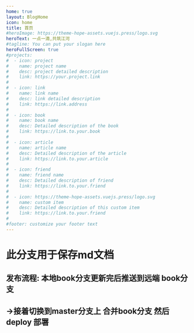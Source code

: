 ```yaml
---
home: true
layout: BlogHome
icon: home
title: 首页
#heroImage: https://theme-hope-assets.vuejs.press/logo.svg
heroText: 一点一滴,共筑江河
#tagline: You can put your slogan here
heroFullScreen: true
#projects:
#  - icon: project
#    name: project name
#    desc: project detailed description
#    link: https://your.project.link
#
#  - icon: link
#    name: link name
#    desc: link detailed description
#    link: https://link.address
#
#  - icon: book
#    name: book name
#    desc: Detailed description of the book
#    link: https://link.to.your.book
#
#  - icon: article
#    name: article name
#    desc: Detailed description of the article
#    link: https://link.to.your.article
#
#  - icon: friend
#    name: friend name
#    desc: Detailed description of friend
#    link: https://link.to.your.friend
#
#  - icon: https://theme-hope-assets.vuejs.press/logo.svg
#    name: custom item
#    desc: Detailed description of this custom item
#    link: https://link.to.your.friend
#
#footer: customize your footer text
---
```

# 此分支用于保存md文档
## 发布流程: 本地book分支更新完后推送到远端 book分支
## ->接着切换到master分支上 合并book分支  然后deploy 部署